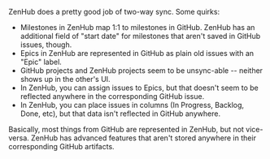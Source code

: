 ZenHub does a pretty good job of two-way sync. Some quirks:

* Milestones in ZenHub map 1:1 to milestones in GitHub. ZenHub has an additional field of "start date" for milestones that aren't saved in GitHub issues, though.
* Epics in ZenHub are represented in GitHub as plain old issues with an "Epic" label.
* GitHub projects and ZenHub projects seem to be unsync-able -- neither shows up in the other's UI.
* In ZenHub, you can assign issues to Epics, but that doesn't seem to be reflected anywhere in the corresponding GitHub issue.
* In ZenHub, you can place issues in columns (In Progress, Backlog, Done, etc), but that data isn't reflected in GitHub anywhere.

Basically, most things from GitHub are represented in ZenHub, but not vice-versa. ZenHub has advanced features that aren't stored anywhere in their corresponding GitHub artifacts.